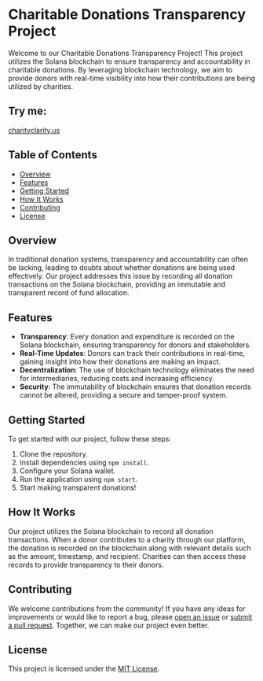 # Charitable Donations Transparency Project

Welcome to our Charitable Donations Transparency Project! This project utilizes the Solana blockchain to ensure transparency and accountability in charitable donations. By leveraging blockchain technology, we aim to provide donors with real-time visibility into how their contributions are being utilized by charities.

## Try me: 
[charityclarity.us](https://www.charityclarity.us)

## Table of Contents

- [Overview](#overview)
- [Features](#features)
- [Getting Started](#getting-started)
- [How It Works](#how-it-works)
- [Contributing](#contributing)
- [License](#license)

## Overview

In traditional donation systems, transparency and accountability can often be lacking, leading to doubts about whether donations are being used effectively. Our project addresses this issue by recording all donation transactions on the Solana blockchain, providing an immutable and transparent record of fund allocation.

## Features

- **Transparency**: Every donation and expenditure is recorded on the Solana blockchain, ensuring transparency for donors and stakeholders.
- **Real-Time Updates**: Donors can track their contributions in real-time, gaining insight into how their donations are making an impact.
- **Decentralization**: The use of blockchain technology eliminates the need for intermediaries, reducing costs and increasing efficiency.
- **Security**: The immutability of blockchain ensures that donation records cannot be altered, providing a secure and tamper-proof system.

## Getting Started

To get started with our project, follow these steps:

1. Clone the repository.
2. Install dependencies using `npm install`.
3. Configure your Solana wallet.
4. Run the application using `npm start`.
5. Start making transparent donations!

## How It Works

Our project utilizes the Solana blockchain to record all donation transactions. When a donor contributes to a charity through our platform, the donation is recorded on the blockchain along with relevant details such as the amount, timestamp, and recipient. Charities can then access these records to provide transparency to their donors.

## Contributing

We welcome contributions from the community! If you have any ideas for improvements or would like to report a bug, please [open an issue](https://github.com/your-username/your-project-name/issues) or [submit a pull request](https://github.com/your-username/your-project-name/pulls). Together, we can make our project even better.

## License

This project is licensed under the [MIT License](LICENSE).
